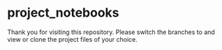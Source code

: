 # project_notebooks

Thank you for visiting this repository.
Please switch the branches to and view or clone the project files of your choice. 

